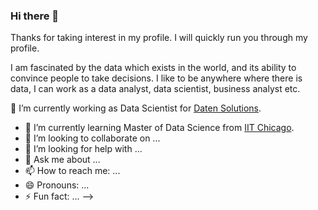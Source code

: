 ### Hi there 👋

Thanks for taking interest in my profile.
I will quickly run you through my profile.

I am fascinated by the data which exists in the world, and its ability to convince people to take decisions.
I like to be anywhere where there is data, I can work as a data analyst, data scientist, business analyst etc. 

🔭 I’m currently working as Data Scientist for [Daten Solutions](https://www.daten-solutions.com/).
- 🌱 I’m currently learning Master of Data Science from [IIT Chicago](https://www.iit.edu/).
- 👯 I’m looking to collaborate on ...
- 🤔 I’m looking for help with ...
- 💬 Ask me about ...
- 📫 How to reach me: ...
- 😄 Pronouns: ...
- ⚡ Fun fact: ...
-->
